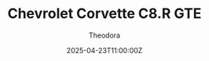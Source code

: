---
title: "Chevrolet Corvette C8.R GTE"
meta_title: ""
description: "Corvette C8.R GTE 2020 - Michigan EGT (urd_michigan_egt) by URD"
date: 2025-04-23T11:00:00Z
thumb: vc6Jdc8
mainimage: IXzhDc5
cargallery: ["hBtQJaV", "PjGOdbM", "3jMpZuC"]
categories: ["Car"]
author: "Theodora"
tags: ["Chevrolet", "GTE", "Sports car", "WEC", "IMSA", "2020", "USA", "URD"]
draft: false
link: https://ouo.io/yQlGpyA
zipsize: "140 MB"
manu: Chevrolet
country: USA
year: 2020
class: GTE
drivetrain: RWD
engine: LT6 5.5l V8
power: "550 bhp"
torque: "705"
mass: "1240"
speed: "300"
accel: "3.2 seconds"
gb: "Xtrac P529"
creator: URD
creatorfull: United Racing Design
version: "1.3"
csp: "0.2.3"
carname: "Chevrolet C8.R GTE"
realname: URD Michigan EGT
livery: "Not included"
r2r: 0
host: Mods
---